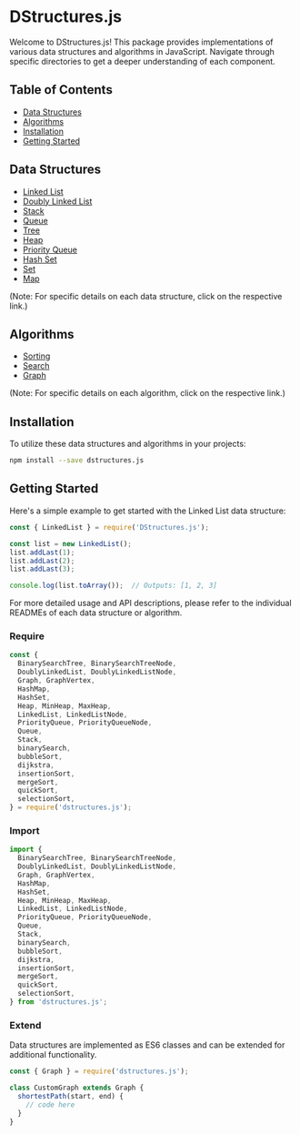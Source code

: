 # DStructures.js

Welcome to DStructures.js! This package provides implementations of various data structures and algorithms in JavaScript. Navigate through specific directories to get a deeper understanding of each component.

## Table of Contents

- [Data Structures](#data-structures)
- [Algorithms](#algorithms)
- [Installation](#installation)
- [Getting Started](#getting-started)

## Data Structures

- [Linked List](src/data-structures/linked-list/README.md)
- [Doubly Linked List](src/data-structures/doubly-linked-list/README.md)
- [Stack](src/data-structures/stack/README.md)
- [Queue](src/data-structures/queue/README.md)
- [Tree](src/data-structures/tree/README.md)
- [Heap](src/data-structures/heap/README.md)
- [Priority Queue](src/data-structures/priority-queue/README.md)
- [Hash Set](src/data-structures/hash-set/README.md)
- [Set](src/data-structures/set/README.md)
- [Map](src/data-structures/map/README.md)

(Note: For specific details on each data structure, click on the respective link.)

## Algorithms

- [Sorting](src/algorithms/sorting/README.md)
- [Search](src/algorithms/search/README.md)
- [Graph](src/algorithms/graph/dijkstra/README.md)

(Note: For specific details on each algorithm, click on the respective link.)

## Installation

To utilize these data structures and algorithms in your projects:

```sh
npm install --save dstructures.js
```

## Getting Started

Here's a simple example to get started with the Linked List data structure:

```javascript
const { LinkedList } = require('DStructures.js');

const list = new LinkedList();
list.addLast(1);
list.addLast(2);
list.addLast(3);

console.log(list.toArray());  // Outputs: [1, 2, 3]
```

For more detailed usage and API descriptions, please refer to the individual READMEs of each data structure or algorithm.

### Require
```js
const {
  BinarySearchTree, BinarySearchTreeNode,
  DoublyLinkedList, DoublyLinkedListNode,
  Graph, GraphVertex,
  HashMap,
  HashSet,
  Heap, MinHeap, MaxHeap,
  LinkedList, LinkedListNode,
  PriorityQueue, PriorityQueueNode,
  Queue,
  Stack,
  binarySearch,
  bubbleSort,
  dijkstra,
  insertionSort,
  mergeSort,
  quickSort,
  selectionSort,
} = require('dstructures.js');
```

### Import
```js
import {
  BinarySearchTree, BinarySearchTreeNode,
  DoublyLinkedList, DoublyLinkedListNode,
  Graph, GraphVertex,
  HashMap,
  HashSet,
  Heap, MinHeap, MaxHeap,
  LinkedList, LinkedListNode,
  PriorityQueue, PriorityQueueNode,
  Queue,
  Stack,
  binarySearch,
  bubbleSort,
  dijkstra,
  insertionSort,
  mergeSort,
  quickSort,
  selectionSort,
} from 'dstructures.js';
```

### Extend
Data structures are implemented as ES6 classes and can be extended for additional functionality.

```js
const { Graph } = require('dstructures.js');

class CustomGraph extends Graph {
  shortestPath(start, end) {
    // code here
  }
}
```

